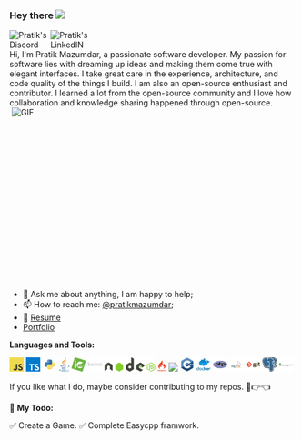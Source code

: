 ### Hey there <img src="https://media.giphy.com/media/hvRJCLFzcasrR4ia7z/giphy.gif" width="25px">
<a href="https://discordapp.com/users/527157802331013131/">
  <img align="left" alt="Pratik's Discord" width="72px" src="https://raw.githubusercontent.com/gilbarbara/logos/master/logos/discord.svg" />
</a>
<a href="https://www.linkedin.com/in/pratik-mazumdar-541a321b9/">
  <img align="left" alt="Pratik's LinkedIN" width="72px" src="https://raw.githubusercontent.com/gilbarbara/logos/master/logos/linkedin.svg" />
</a>
<br/>
<br />
Hi, I'm Pratik Mazumdar, a passionate software developer. My passion for software lies with dreaming up ideas and making them come true with elegant interfaces. I take great care in the experience, architecture, and code quality of the things I build. I am also an open-source enthusiast and contributor. I learned a lot from the open-source community and I love how collaboration and knowledge sharing happened through open-source. 
  <img align="right" alt="GIF" src="https://github.com/abhisheknaiidu/abhisheknaiidu/blob/master/code.gif?raw=true" width="500" height="320" />
  
- 💬 Ask me about anything, I am happy to help;
- 📫 How to reach me: [@pratikmazumdar](mailto:pratikmazumdar680@protonmail.com);
- 📝 [Resume](https://raw.githubusercontent.com/LUCIF680/LUCIF680/main/Pratik%20Mazumdar.pdf)
- [Portfolio](https://lucif680.github.io)

**Languages and Tools:**  

<code><img height="25" src="https://raw.githubusercontent.com/github/explore/80688e429a7d4ef2fca1e82350fe8e3517d3494d/topics/javascript/javascript.png"></code>
<code><img height="25" src="https://raw.githubusercontent.com/github/explore/80688e429a7d4ef2fca1e82350fe8e3517d3494d/topics/typescript/typescript.png"></code>
<code><img height="25" src="https://raw.githubusercontent.com/github/explore/80688e429a7d4ef2fca1e82350fe8e3517d3494d/topics/python/python.png"></code>
<code><img height="25" src="https://raw.githubusercontent.com/gilbarbara/logos/master/logos/java.svg"></code>
<code><img height="25" src="https://raw.githubusercontent.com/gilbarbara/logos/master/logos/spring.svg"></code>
<code><img height="25" src="https://raw.githubusercontent.com/github/explore/80688e429a7d4ef2fca1e82350fe8e3517d3494d/topics/express/express.png"></code>
<code><img height="25" src="https://raw.githubusercontent.com/gilbarbara/logos/master/logos/nodejs.svg"></code>
<code><img height="20" src="https://raw.githubusercontent.com/gilbarbara/logos/master/logos/codeigniter.svg"></code>
<code><img height="20" src="https://raw.githubusercontent.com/gilbarbara/logos/master/logos/fastapi.svg"></code>
<code><img height="25" src="https://raw.githubusercontent.com/github/explore/80688e429a7d4ef2fca1e82350fe8e3517d3494d/topics/cpp/cpp.png"></code>
<code><img height="25" src="https://raw.githubusercontent.com/github/explore/80688e429a7d4ef2fca1e82350fe8e3517d3494d/topics/docker/docker.png"></code>
<code><img height="25" src="https://raw.githubusercontent.com/github/explore/80688e429a7d4ef2fca1e82350fe8e3517d3494d/topics/php/php.png"></code>
<code><img height="25" src="https://raw.githubusercontent.com/github/explore/80688e429a7d4ef2fca1e82350fe8e3517d3494d/topics/mysql/mysql.png"></code>
<code><img height="25" src="https://raw.githubusercontent.com/github/explore/80688e429a7d4ef2fca1e82350fe8e3517d3494d/topics/git/git.png"></code>
<code><img height="25" src="https://raw.githubusercontent.com/github/explore/80688e429a7d4ef2fca1e82350fe8e3517d3494d/topics/postgresql/postgresql.png"></code>
<code><img height="25" src="https://raw.githubusercontent.com/github/explore/80688e429a7d4ef2fca1e82350fe8e3517d3494d/topics/mongodb/mongodb.png"></code>


If you like what I do, maybe consider contributing to my repos. 🥺👉👈


🚧 **My Todo:**
<!-- TODO-IST:START -->
✅  Create a Game.
✅  Complete Easycpp framwork.   

<!-- TODO-IST:END -->

